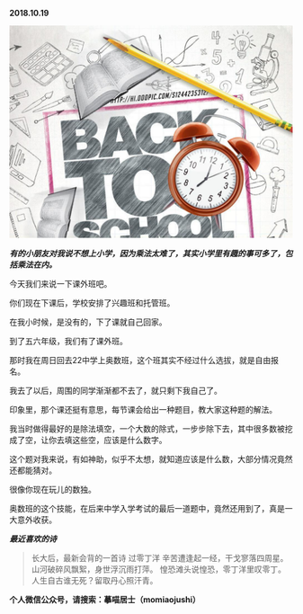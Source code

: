 
          
            
**2018.10.19**



![](img/51001-2402ce5fcf17fec3.jpeg)




***有的小朋友对我说不想上小学，因为乘法太难了，其实小学里有趣的事可多了，包括乘法在内。***

今天我们来说一下课外班吧。

你们现在下课后，学校安排了兴趣班和托管班。

在我小时候，是没有的，下了课就自己回家。

到了五六年级，我们有了课外班。

那时我在周日回去22中学上奥数班，这个班其实不经过什么选拔，就是自由报名。

我去了以后，周围的同学渐渐都不去了，就只剩下我自己了。

印象里，那个课还挺有意思，每节课会给出一种题目，教大家这种题的解法。

我当时做得最好的是除法填空，一个大数的除式，一步步除下去，其中很多数被挖成了空，让你去填这些空，应该是什么数字。

这个题对我来说，有如神助，似乎不太想，就知道应该是什么数，大部分情况竟然还都能猜对。

很像你现在玩儿的数独。

奥数班的这个技能，在后来中学入学考试的最后一道题中，竟然还用到了，真是一大意外收获。


***最近喜欢的诗***
>长大后，最新会背的一首诗
过零丁洋
辛苦遭逢起一经，干戈寥落四周星。
山河破碎风飘絮，身世浮沉雨打萍。
惶恐滩头说惶恐，零丁洋里叹零丁。
人生自古谁无死？留取丹心照汗青。




**个人微信公众号，请搜索：摹喵居士（momiaojushi）**

          
        